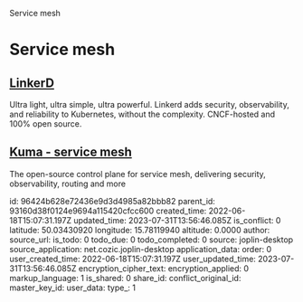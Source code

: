 Service mesh

# Service mesh

## [LinkerD](https://linkerd.io/)
Ultra light, ultra simple, ultra powerful. Linkerd adds security, observability, and reliability to Kubernetes, without the complexity. CNCF-hosted and 100% open source.

## [Kuma - service mesh](https://kuma.io/)
The open-source control plane for service mesh,
delivering security, observability, routing and more


id: 96424b628e72436e9d3d4985a82bbb82
parent_id: 93160d38f0124e9694a115420cfcc600
created_time: 2022-06-18T15:07:31.197Z
updated_time: 2023-07-31T13:56:46.085Z
is_conflict: 0
latitude: 50.03430920
longitude: 15.78119940
altitude: 0.0000
author: 
source_url: 
is_todo: 0
todo_due: 0
todo_completed: 0
source: joplin-desktop
source_application: net.cozic.joplin-desktop
application_data: 
order: 0
user_created_time: 2022-06-18T15:07:31.197Z
user_updated_time: 2023-07-31T13:56:46.085Z
encryption_cipher_text: 
encryption_applied: 0
markup_language: 1
is_shared: 0
share_id: 
conflict_original_id: 
master_key_id: 
user_data: 
type_: 1